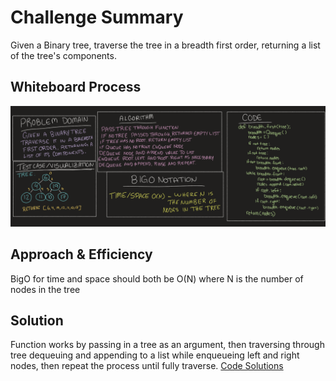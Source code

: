 # Challenge Summary
<!-- Description of the challenge -->
Given a Binary tree, traverse the tree in a breadth first order, returning a list of the tree's components. 

## Whiteboard Process
<!-- Embedded whiteboard image -->
![whiteboard](CodeChallenge17.png)

## Approach & Efficiency
<!-- What approach did you take? Why? What is the Big O space/time for this approach? -->
BigO for time and space should both be O(N)
where N is the number of nodes in the tree


## Solution
<!-- Show how to run your code, and examples of it in action -->
Function works by passing in a tree as an argument, then traversing through tree dequeuing and appending to a list while enqueueing left and right nodes, then repeat the process until fully traverse.
[Code Solutions](../../code_challenges/tree_breadth_first.py)
